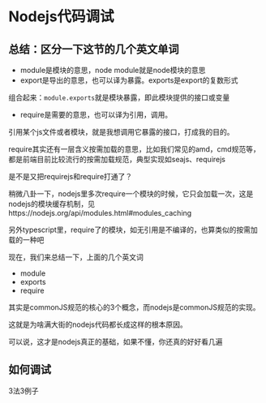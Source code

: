 # Nodejs代码调试

## 总结：区分一下这节的几个英文单词

- module是模块的意思，node module就是node模块的意思
- export是导出的意思，也可以译为暴露。exports是export的复数形式

组合起来：`module.exports`就是模块暴露，即此模块提供的接口或变量

- require是需要的意思，也可以译为引用，调用。

引用某个js文件或者模块，就是我想调用它暴露的接口，打成我的目的。

require其实还有一层含义按需加载的意思，比如我们常见的amd，cmd规范等，都是前端目前比较流行的按需加载规范，典型实现如seajs、requirejs

是不是又把requirejs和require打通了？

稍微八卦一下，nodejs里多次require一个模块的时候，它只会加载一次，这是nodejs的模块缓存机制，见https://nodejs.org/api/modules.html#modules_caching

另外typescript里，require了的模块，如无引用是不编译的，也算类似的按需加载的一种吧

现在，我们来总结一下，上面的几个英文词

- module
- exports
- require

其实是commonJS规范的核心的3个概念，而nodejs是commonJS规范的实现。

这就是为啥满大街的nodejs代码都长成这样的根本原因。

可以说，这才是nodejs真正的基础，如果不懂，你还真的好好看几遍


## 如何调试


3法3例子